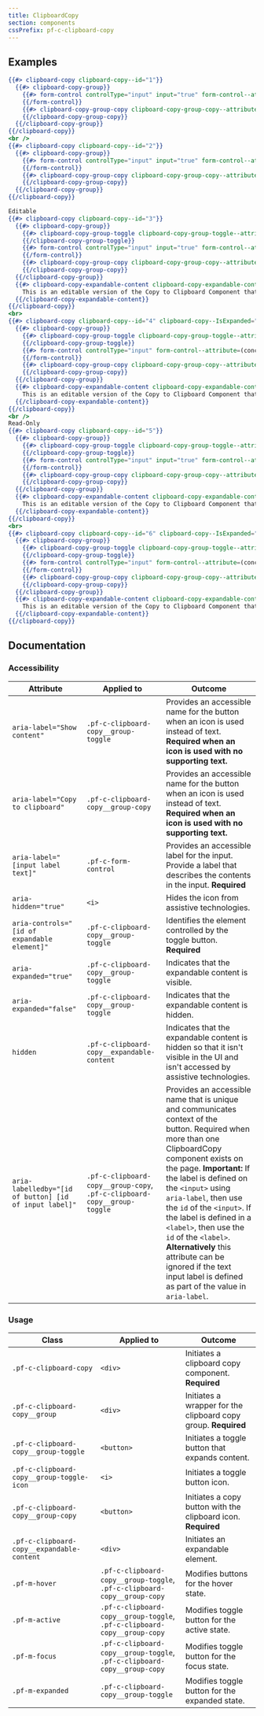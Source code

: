 ```yaml
---
title: ClipboardCopy
section: components
cssPrefix: pf-c-clipboard-copy
---
```


## Examples
```hbs title=Copy-to-clipboard-no-expansion
{{#> clipboard-copy clipboard-copy--id="1"}}
  {{#> clipboard-copy-group}}
    {{#> form-control controlType="input" input="true" form-control--attribute=(concat 'type="text" value="This is editable" id="text-input-' clipboard-copy--id '" aria-label="Copyable input"')}}
    {{/form-control}}
    {{#> clipboard-copy-group-copy clipboard-copy-group-copy--attribute=(concat 'id="copy-button-' clipboard-copy--id '" aria-labelledby="copy-button-' clipboard-copy--id ' text-input-' clipboard-copy--id '"')}}
    {{/clipboard-copy-group-copy}}
  {{/clipboard-copy-group}}
{{/clipboard-copy}}
<br />
{{#> clipboard-copy clipboard-copy--id="2"}}
  {{#> clipboard-copy-group}}
    {{#> form-control controlType="input" input="true" form-control--attribute=(concat 'readonly type="text" value="This is read-only" id="text-input-' clipboard-copy--id '" aria-label="Copyable input"')}}
    {{/form-control}}
    {{#> clipboard-copy-group-copy clipboard-copy-group-copy--attribute=(concat 'id="copy-button-' clipboard-copy--id '" aria-labelledby="copy-button-' clipboard-copy--id ' text-input-' clipboard-copy--id '"')}}
    {{/clipboard-copy-group-copy}}
  {{/clipboard-copy-group}}
{{/clipboard-copy}}
```

```hbs title=Copy-to-clipboard-expansion
Editable
{{#> clipboard-copy clipboard-copy--id="3"}}
  {{#> clipboard-copy-group}}
    {{#> clipboard-copy-group-toggle clipboard-copy-group-toggle--attribute=(concat 'id="toggle-' clipboard-copy--id '" aria-labelledby="toggle-' clipboard-copy--id ' text-input-' clipboard-copy--id '" aria-controls="content-' clipboard-copy--id '"')}}
    {{/clipboard-copy-group-toggle}}
    {{#> form-control controlType="input" input="true" form-control--attribute=(concat 'type="text" value="This is an editable version of the Copy to Clipboard Component that has an expandable section. Got a lot of text here, need to see all of it? Click that arrow on the left side and check out the resulting expansion." id="text-input-' clipboard-copy--id '" aria-label="Copyable input"')}}
    {{/form-control}}
    {{#> clipboard-copy-group-copy clipboard-copy-group-copy--attribute=(concat 'id="copy-button-' clipboard-copy--id '" aria-labelledby="copy-button-' clipboard-copy--id ' text-input-' clipboard-copy--id '"')}}
    {{/clipboard-copy-group-copy}}
  {{/clipboard-copy-group}}
  {{#> clipboard-copy-expandable-content clipboard-copy-expandable-content--attribute=(concat 'id="content-' clipboard-copy--id '"')}}
    This is an editable version of the Copy to Clipboard Component that has an expandable section. Got a lot of text here, need to see all of it? Click that arrow on the left side and check out the resulting expansion.
  {{/clipboard-copy-expandable-content}}
{{/clipboard-copy}}
<br>
{{#> clipboard-copy clipboard-copy--id="4" clipboard-copy--IsExpanded="true"}}
  {{#> clipboard-copy-group}}
    {{#> clipboard-copy-group-toggle clipboard-copy-group-toggle--attribute=(concat 'id="toggle-' clipboard-copy--id '" aria-labelledby="toggle-' clipboard-copy--id ' text-input-' clipboard-copy--id '" aria-controls="content-' clipboard-copy--id '"')}}
    {{/clipboard-copy-group-toggle}}
    {{#> form-control controlType="input" form-control--attribute=(concat 'readonly type="text" value="This is an editable version of the Copy to Clipboard Component that has an expandable section. Got a lot of text here, need to see all of it? Click that arrow on the left side and check out the resulting expansion." id="text-input-' clipboard-copy--id '" aria-label="Copyable input"')}}
    {{/form-control}}
    {{#> clipboard-copy-group-copy clipboard-copy-group-copy--attribute=(concat 'id="copy-button-' clipboard-copy--id '" aria-labelledby="copy-button-' clipboard-copy--id ' text-input-' clipboard-copy--id '"')}}
    {{/clipboard-copy-group-copy}}
  {{/clipboard-copy-group}}
  {{#> clipboard-copy-expandable-content clipboard-copy-expandable-content--attribute=(concat 'contenteditable="true" id="content-' clipboard-copy--id '"')}}
    This is an editable version of the Copy to Clipboard Component that has an expandable section. Got a lot of text here, need to see all of it? Click that arrow on the left side and check out the resulting expansion.
  {{/clipboard-copy-expandable-content}}
{{/clipboard-copy}}
<br />
Read-Only
{{#> clipboard-copy clipboard-copy--id="5"}}
  {{#> clipboard-copy-group}}
    {{#> clipboard-copy-group-toggle clipboard-copy-group-toggle--attribute=(concat 'id="toggle-' clipboard-copy--id '" aria-labelledby="toggle-' clipboard-copy--id ' text-input-' clipboard-copy--id '" aria-controls="content-' clipboard-copy--id '"')}}
    {{/clipboard-copy-group-toggle}}
    {{#> form-control controlType="input" input="true" form-control--attribute=(concat 'readonly type="text" value="This is an editable version of the Copy to Clipboard Component that has an expandable section. Got a lot of text here, need to see all of it? Click that arrow on the left side and check out the resulting expansion." id="text-input-' clipboard-copy--id '" aria-label="Copyable input"')}}
    {{/form-control}}
    {{#> clipboard-copy-group-copy clipboard-copy-group-copy--attribute=(concat 'id="copy-button-' clipboard-copy--id '" aria-labelledby="copy-button-' clipboard-copy--id ' text-input-' clipboard-copy--id '"')}}
    {{/clipboard-copy-group-copy}}
  {{/clipboard-copy-group}}
  {{#> clipboard-copy-expandable-content clipboard-copy-expandable-content--attribute=(concat 'id="content-' clipboard-copy--id '"')}}
    This is an editable version of the Copy to Clipboard Component that has an expandable section. Got a lot of text here, need to see all of it? Click that arrow on the left side and check out the resulting expansion.
  {{/clipboard-copy-expandable-content}}
{{/clipboard-copy}}
<br>
{{#> clipboard-copy clipboard-copy--id="6" clipboard-copy--IsExpanded="true"}}
  {{#> clipboard-copy-group}}
    {{#> clipboard-copy-group-toggle clipboard-copy-group-toggle--attribute=(concat 'id="toggle-' clipboard-copy--id '" aria-labelledby="toggle-' clipboard-copy--id ' text-input-' clipboard-copy--id '" aria-controls="content-' clipboard-copy--id '"')}}
    {{/clipboard-copy-group-toggle}}
    {{#> form-control controlType="input" form-control--attribute=(concat 'readonly type="text" value="This is an editable version of the Copy to Clipboard Component that has an expandable section. Got a lot of text here, need to see all of it? Click that arrow on the left side and check out the resulting expansion." id="text-input-' clipboard-copy--id '" aria-label="Copyable input"')}}
    {{/form-control}}
    {{#> clipboard-copy-group-copy clipboard-copy-group-copy--attribute=(concat 'id="copy-button-' clipboard-copy--id '" aria-labelledby="copy-button-' clipboard-copy--id ' text-input-' clipboard-copy--id '"')}}
    {{/clipboard-copy-group-copy}}
  {{/clipboard-copy-group}}
  {{#> clipboard-copy-expandable-content clipboard-copy-expandable-content--attribute=(concat 'id="content-' clipboard-copy--id '"')}}
    This is an editable version of the Copy to Clipboard Component that has an expandable section. Got a lot of text here, need to see all of it? Click that arrow on the left side and check out the resulting expansion.
  {{/clipboard-copy-expandable-content}}
{{/clipboard-copy}}
```

## Documentation
### Accessibility
| Attribute | Applied to | Outcome |
| -- | -- | -- |
| `aria-label="Show content"` | `.pf-c-clipboard-copy__group-toggle` |  Provides an accessible name for the button when an icon is used instead of text. **Required when an icon is used with no supporting text.** |
| `aria-label="Copy to clipboard"` | `.pf-c-clipboard-copy__group-copy` |  Provides an accessible name for the button when an icon is used instead of text. **Required when an icon is used with no supporting text.** |
| `aria-label="[input label text]"` | `.pf-c-form-control` | Provides an accessible label for the input. Provide a label that describes the contents in the input. **Required** |
| `aria-hidden="true"` | `<i>` |  Hides the icon from assistive technologies. 
| `aria-controls="[id of expandable element]"` | `.pf-c-clipboard-copy__group-toggle` | Identifies the element controlled by the toggle button. **Required** |
| `aria-expanded="true"` | `.pf-c-clipboard-copy__group-toggle` | Indicates that the expandable content is visible. |
| `aria-expanded="false"` | `.pf-c-clipboard-copy__group-toggle` | Indicates that the expandable content is hidden. |
| `hidden` | `.pf-c-clipboard-copy__expandable-content` | Indicates that the expandable content is hidden so that it isn't visible in the UI and isn't accessed by assistive technologies. |
| `aria-labelledby="[id of button] [id of input label]"` | `.pf-c-clipboard-copy__group-copy`, `.pf-c-clipboard-copy__group-toggle` | Provides an accessible name that is unique and communicates context of the button. Required when more than one ClipboardCopy component exists on the page. **Important:** If the label is defined on the `<input>` using `aria-label`, then use the `id` of the `<input>`. If the label is defined in a `<label>`, then use the `id` of the `<label>`. **Alternatively** this attribute can be ignored if the text input label is defined as part of the value in `aria-label`. |
### Usage
| Class | Applied to | Outcome |
| -- | -- | -- |
| `.pf-c-clipboard-copy` | `<div>` | Initiates a clipboard copy component. **Required** |
| `.pf-c-clipboard-copy__group` | `<div>` | Initiates a wrapper for the clipboard copy group. **Required** |
| `.pf-c-clipboard-copy__group-toggle` | `<button>` | Initiates a toggle button that expands content. |
| `.pf-c-clipboard-copy__group-toggle-icon` | `<i>` | Initiates a toggle button icon. |
| `.pf-c-clipboard-copy__group-copy` | `<button>` | Initiates a copy button with the clipboard icon. **Required** |
| `.pf-c-clipboard-copy__expandable-content` | `<div>` | Initiates an expandable element. |
| `.pf-m-hover` | `.pf-c-clipboard-copy__group-toggle`, `.pf-c-clipboard-copy__group-copy`| Modifies buttons for the hover state. |
| `.pf-m-active` | `.pf-c-clipboard-copy__group-toggle`, `.pf-c-clipboard-copy__group-copy`| Modifies toggle button for the active state. |
| `.pf-m-focus` | `.pf-c-clipboard-copy__group-toggle`, `.pf-c-clipboard-copy__group-copy`| Modifies toggle button for the focus state. |
| `.pf-m-expanded` | `.pf-c-clipboard-copy__group-toggle` | Modifies toggle button for the expanded state. |
